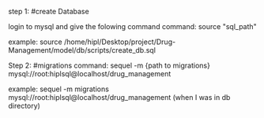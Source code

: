 step 1:
  #create Database

  login to mysql and give the folowing command
  command:
  source "sql_path"

  example: 
  source /home/hipl/Desktop/project/Drug-Management/model/db/scripts/create_db.sql

Step 2:
  #migrations
  command:
  sequel -m {path to migrations}  mysql://root:hiplsql@localhost/drug_management

  example:
  sequel -m migrations  mysql://root:hiplsql@localhost/drug_management
  (when I was in db directory)

